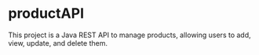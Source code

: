 # productAPI
This project is a Java REST API to manage products, allowing users to add, view, update, and delete them.
